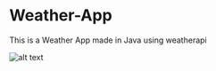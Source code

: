 # Weather-App


This is a Weather App made in Java using weatherapi

![alt text](https://github.com/[Dev-Bhandari]/[Weather-App]/blob/[app/src/main/res/drawable/weather_app_demo.jpg]/image.png?raw=true)
